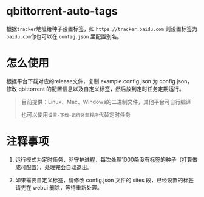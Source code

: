 # qbittorrent-auto-tags

根据`tracker`地址给种子设置标签，如 `https://tracker.baidu.com` 则设置标签为 `baidu.com`你也可以在 `config.json` 里配置别名。

# 怎么使用
根据平台下载对应的release文件，复制 example.config.json 为 config.json，修改 qbittorrent 的配置信息以及自定义标签，然后放到定时任务定期运行。

> 目前提供：Linux、Mac、Windows的二进制文件，其他平台可自行编译
>
> 也可以使用`设置-下载-运行外部程序`代替定时任务


# 注释事项

1. 运行模式为定时任务，非守护进程，每次处理1000条没有标签的种子（打算做成可配置），处理完会自动退出。

2. 如果需要自定义标签，请修改 config.json 文件的 sites 段，已经设置的标签请先在 webui 删除，等待重新处理。
